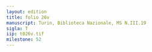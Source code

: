 ```yaml
---
layout: edition
title: folio 26v
manuscript: Turin, Biblioteca Nazionale, MS N.III.19
sigla: T
iip: t026v.tif
milestone: 52
---
```

